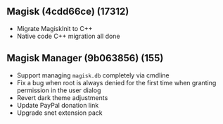 ## Magisk (4cdd66ce) (17312)
- Migrate MagiskInit to C++
- Native code C++ migration all done

## Magisk Manager (9b063856) (155)
- Support managing `magisk.db` completely via cmdline
- Fix a bug when root is always denied for the first time when granting permission in the user dialog
- Revert dark theme adjustments
- Update PayPal donation link
- Upgrade snet extension pack
